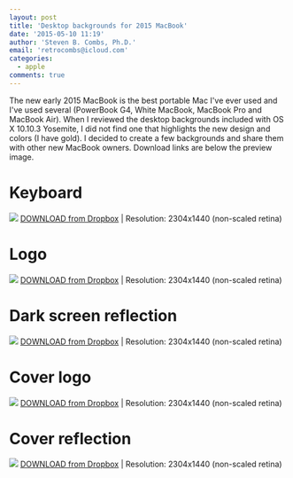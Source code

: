 ```yaml
---
layout: post
title: 'Desktop backgrounds for 2015 MacBook'
date: '2015-05-10 11:19'
author: 'Steven B. Combs, Ph.D.'
email: 'retrocombs@icloud.com'
categories:
  - apple
comments: true
---
```


The new early 2015 MacBook is the best portable Mac I've ever used and I've used several (PowerBook G4, White MacBook, MacBook Pro and MacBook Air). When I reviewed the desktop backgrounds included with OS X 10.10.3 Yosemite, I did not find one that highlights the new design and colors (I have gold). I decided to create a few backgrounds and share them with other new MacBook owners. Download links are below the preview image.

# Keyboard
![](http://stevencombs.github.io/images/posts/2015-10-15-macbook-backgrounds/MacBookKeyboardDesktopPreview.png) [DOWNLOAD from Dropbox](https://www.dropbox.com/s/42009q431b3o2y4/MacBookKeyboardDesktop.png?dl=0) | Resolution: 2304x1440 (non-scaled retina)

# Logo
![](http://stevencombs.github.io/images/posts/2015-10-15-macbook-backgrounds/MacBookLogoPreview.png) [DOWNLOAD from Dropbox](https://www.dropbox.com/s/juca2c0l5ujvp7s/MacBookLogo.png?dl=0) | Resolution: 2304x1440 (non-scaled retina)

# Dark screen reflection
![](http://stevencombs.github.io/images/posts/2015-10-15-macbook-backgrounds/MacBookDarkScreenReflectionPreview.png) [DOWNLOAD from Dropbox](https://www.dropbox.com/s/0alyfhjkxhs6cp0/MacBookDarkScreenReflection.png?dl=0) | Resolution: 2304x1440 (non-scaled retina)

# Cover logo
![](http://stevencombs.github.io/images/posts/2015-10-15-macbook-backgrounds/MacBookCoverLogoPreview.png) [DOWNLOAD from Dropbox](https://www.dropbox.com/s/0hgp0lrlo4sj05z/MacBookCoverLogo.png?dl=0) | Resolution: 2304x1440 (non-scaled retina)

# Cover reflection
![](http://stevencombs.github.io/images/posts/2015-10-15-macbook-backgrounds/MacBookCoverReflectionPreview.png) [DOWNLOAD from Dropbox](https://www.dropbox.com/s/xbx6aj3wd3nxv46/MacBookCoverReflection.png?dl=0) | Resolution: 2304x1440 (non-scaled retina)

